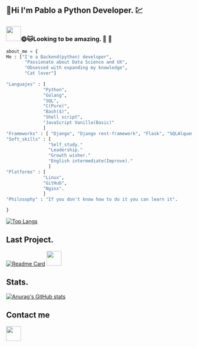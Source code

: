 ## :turtle:Hi I'm Pablo a Python Developer.  :chart: 
### <img src="https://media.giphy.com/media/vFKqnCdLPNOKc/giphy.gif" width="40" height="40" />:sun_with_face::cat:Looking to be amazing. :cactus: :deciduous_tree: 

```python
about_me = {
Me : ["I'm a Backend(python) developer",
       "Passionate about Data Science and UX",
       "Obsessed with expanding my knowledge",
       "Cat lover"]
 
"Languajes" : [
              "Python",
              "Golang",
              "SQL",
              "C(Pure)",
              "Bash($)",
              "Shell script",
              "JavaScript Vanilla(Basic)"
              ]
"Frameworks" : [ "Django", "Django rest-framework", "Flask", "SQLAlquemy",   "Gin", "Gorm" ]
"Soft_skills" : [
                "Self_study."
                "Leadership."
                "Growth wisher."
                "English intermediate(Improve)."
                ]
"Platforms" : [
              "Linux",
              "GitHub",
              "Nginx".
              ]
"Philosophy" : "If you don't know how to do it you can learn it".

}
```


[![Top Langs](https://github-readme-stats.vercel.app/api/top-langs/?username=PabloOsorix&layout=compact&hide=HTML&theme=github_dark)](https://github.com/anuraghazra/github-readme-stats)

## Last Project. 
[![Readme Card](https://github-readme-stats.vercel.app/api/pin/?username=PabloOsorix&repo=AirBnB_clone_v4&theme=github_dark&show_owner=PabloOsorix)](https://github.com/PabloOsorix/AirBnB_clone_v4)  <img src="https://media.giphy.com/media/13HgwGsXF0aiGY/giphy.gif" width="40" height="40" />

## Stats.
[![Anurag's GitHub stats](https://github-readme-stats.vercel.app/api?username=PabloOsorix&theme=github_dark)](https://github.com/anuraghazra/github-readme-stats)


## Contact me
[<img src="[https://www.google.com/url?sa=i&url=https%3A%2F%2Fes.m.wikipedia.org%2Fwiki%2FArchivo%3ALinkedIn_Logo.svg&psig=AOvVaw2WmGc4U0IYhmoYHx-7TfIP&ust=1668999692921000&source=images&cd=vfe&ved=0CBAQjRxqFwoTCOip0cDiu_sCFQAAAAAdAAAAABAO](https://www.linkedin.com/feed/?nis=true&lipi=urn%3Ali%3Apage%3Ad_flagship3_profile_view_base%3BOiR%2FdenRTBmUAzyrTzXpug%3D%3D)" width="40" height="40"/>](https://www.linkedin.com/in/pablo-osorio-developer/)


<!--
**PabloOsorix/PabloOsorix** is a ✨ _special_ ✨ repository because its `README.md` (this file) appears on your GitHub profile.

Here are some ideas to get you started:

🔭 I’m currently working on me
- 🌱 I’m currently learning ...
- 👯 I’m looking to collaborate on ...
- 🤔 I’m looking for help with ...
- 💬 Ask me about ...
- 📫 How to reach me: ...
- 😄 Pronouns: ...
- ⚡ Fun fact: ...
-->
